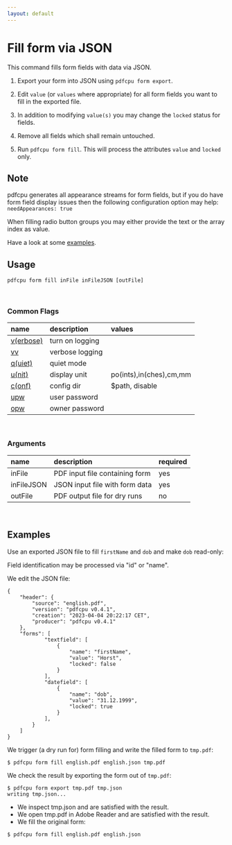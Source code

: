 ```yaml
---
layout: default
---
```


# Fill form via JSON

This command fills form fields with data via JSON.

1. Export your form into JSON using `pdfcpu form export`.

2. Edit `value` (or `values` where appropriate) for all form fields you want to fill in the exported file.

3. In addition to modifying `value(s)` you may change the `locked` status for fields.

3. Remove all fields which shall remain untouched.

4. Run `pdfcpu form fill`. This will process the attributes `value` and `locked` only.

## Note
pdfcpu generates all appearance streams for form fields, but if you do have form field display
issues then the following configuration option may help:
`needAppearances: true`

When filling radio button groups you may either provide the text or the array index as value.


Have a look at some [examples](#examples). 

## Usage

```
pdfcpu form fill inFile inFileJSON [outFile]
```
<br>

### Common Flags

| name                                            | description     | values
|:------------------------------------------------|:----------------|:-------
| [v(erbose)](../getting_started/common_flags.md) | turn on logging |
| [vv](../getting_started/common_flags.md)        | verbose logging |
| [q(uiet)](../getting_started/common_flags.md)   | quiet mode      |
| [u(nit)](../getting_started/common_flags.md)    | display unit    | po(ints),in(ches),cm,mm
| [c(onf)](../getting_started/common_flags.md)       | config dir      | $path, disable
| [upw](../getting_started/common_flags.md)          | user password   |
| [opw](../getting_started/common_flags.md)          | owner password  |

<br>

### Arguments

| name         | description         | required
|:-------------|:--------------------|:--------
| inFile       | PDF input file containing form      | yes
| inFileJSON   | JSON input file with form data    | yes
| outFile      | PDF output file for dry runs      | no

<br>

## Examples

Use an exported JSON file to fill `firstName` and `dob` and make `dob` read-only:

Field identification may be processed via "id" or "name".

We edit the JSON file:
```
{
	"header": {
		"source": "english.pdf",
		"version": "pdfcpu v0.4.1",
		"creation": "2023-04-04 20:22:17 CET",
		"producer": "pdfcpu v0.4.1"
	},
	"forms": [
			"textfield": [
				{
					"name": "firstName",
					"value": "Horst",
					"locked": false
				}
			],
			"datefield": [
				{
					"name": "dob",
					"value": "31.12.1999",
					"locked": true
				}
			],
		}
	]
}
```

We trigger (a dry run for) form filling and write the filled form to `tmp.pdf`:
```
$ pdfcpu form fill english.pdf english.json tmp.pdf
```

We check the result by exporting the form out of `tmp.pdf`:

```
$ pdfcpu form export tmp.pdf tmp.json
writing tmp.json...
```

* We inspect tmp.json and are satisfied with the result.
* We open tmp.pdf in Adobe Reader and are satisfied with the result.
* We fill the original form:

```
$ pdfcpu form fill english.pdf english.json
```
